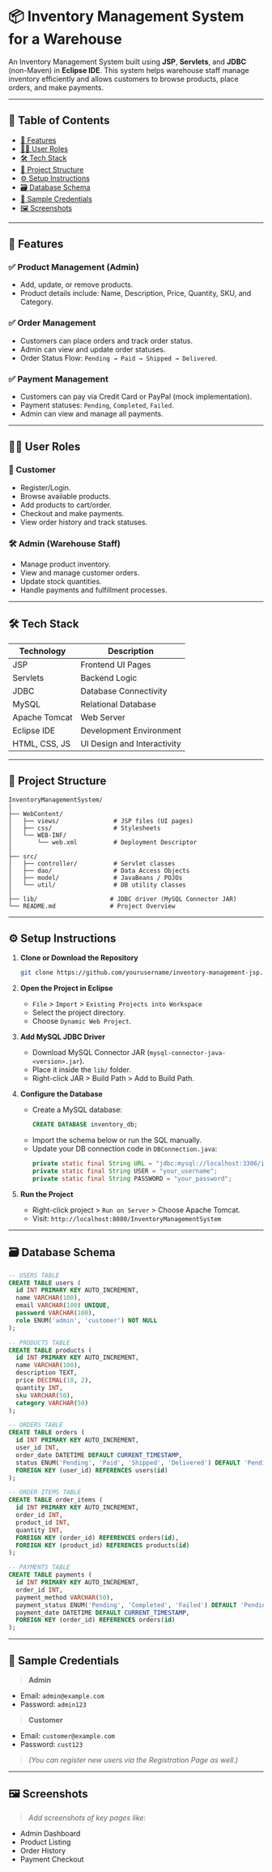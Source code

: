 # 📦 Inventory Management System for a Warehouse

An Inventory Management System built using **JSP**, **Servlets**, and **JDBC** (non-Maven) in **Eclipse IDE**. This system helps warehouse staff manage inventory efficiently and allows customers to browse products, place orders, and make payments.

---

## 📝 Table of Contents

- [📖 Features](#-features)
- [🧑‍💼 User Roles](#-user-roles)
- [🛠️ Tech Stack](#-tech-stack)
- [📁 Project Structure](#-project-structure)
- [⚙️ Setup Instructions](#-setup-instructions)
- [🗃️ Database Schema](#️-database-schema)
- [🔑 Sample Credentials](#-sample-credentials)
- [🖼️ Screenshots](#️-screenshots)

---

## 📖 Features

### ✅ Product Management (Admin)
- Add, update, or remove products.
- Product details include: Name, Description, Price, Quantity, SKU, and Category.

### ✅ Order Management
- Customers can place orders and track order status.
- Admin can view and update order statuses.
- Order Status Flow: `Pending → Paid → Shipped → Delivered`.

### ✅ Payment Management
- Customers can pay via Credit Card or PayPal (mock implementation).
- Payment statuses: `Pending`, `Completed`, `Failed`.
- Admin can view and manage all payments.

---

## 🧑‍💼 User Roles

### 👤 Customer
- Register/Login.
- Browse available products.
- Add products to cart/order.
- Checkout and make payments.
- View order history and track statuses.

### 🛠️ Admin (Warehouse Staff)
- Manage product inventory.
- View and manage customer orders.
- Update stock quantities.
- Handle payments and fulfillment processes.

---

## 🛠️ Tech Stack

| Technology         | Description                       |
|--------------------|-----------------------------------|
| JSP                | Frontend UI Pages                 |
| Servlets           | Backend Logic                     |
| JDBC               | Database Connectivity             |
| MySQL              | Relational Database               |
| Apache Tomcat      | Web Server                        |
| Eclipse IDE        | Development Environment           |
| HTML, CSS, JS      | UI Design and Interactivity       |

---

## 📁 Project Structure

```
InventoryManagementSystem/
│
├── WebContent/
│   ├── views/               # JSP files (UI pages)
│   ├── css/                 # Stylesheets
│   └── WEB-INF/
│       └── web.xml          # Deployment Descriptor
│
├── src/
│   ├── controller/          # Servlet classes
│   ├── dao/                 # Data Access Objects
│   ├── model/               # JavaBeans / POJOs
│   └── util/                # DB utility classes
│
├── lib/                    # JDBC driver (MySQL Connector JAR)
└── README.md               # Project Overview
```

---

## ⚙️ Setup Instructions

1. **Clone or Download the Repository**
   ```bash
   git clone https://github.com/yourusername/inventory-management-jsp.git
   ```

2. **Open the Project in Eclipse**
   - `File` > `Import` > `Existing Projects into Workspace`
   - Select the project directory.
   - Choose `Dynamic Web Project`.

3. **Add MySQL JDBC Driver**
   - Download MySQL Connector JAR (`mysql-connector-java-<version>.jar`).
   - Place it inside the `lib/` folder.
   - Right-click JAR > Build Path > Add to Build Path.

4. **Configure the Database**
   - Create a MySQL database:
     ```sql
     CREATE DATABASE inventory_db;
     ```
   - Import the schema below or run the SQL manually.
   - Update your DB connection code in `DBConnection.java`:
     ```java
     private static final String URL = "jdbc:mysql://localhost:3306/inventory_db";
     private static final String USER = "your_username";
     private static final String PASSWORD = "your_password";
     ```

5. **Run the Project**
   - Right-click project > `Run on Server` > Choose Apache Tomcat.
   - Visit: `http://localhost:8080/InventoryManagementSystem`

---

## 🗃️ Database Schema

```sql
-- USERS TABLE
CREATE TABLE users (
  id INT PRIMARY KEY AUTO_INCREMENT,
  name VARCHAR(100),
  email VARCHAR(100) UNIQUE,
  password VARCHAR(100),
  role ENUM('admin', 'customer') NOT NULL
);

-- PRODUCTS TABLE
CREATE TABLE products (
  id INT PRIMARY KEY AUTO_INCREMENT,
  name VARCHAR(100),
  description TEXT,
  price DECIMAL(10, 2),
  quantity INT,
  sku VARCHAR(50),
  category VARCHAR(50)
);

-- ORDERS TABLE
CREATE TABLE orders (
  id INT PRIMARY KEY AUTO_INCREMENT,
  user_id INT,
  order_date DATETIME DEFAULT CURRENT_TIMESTAMP,
  status ENUM('Pending', 'Paid', 'Shipped', 'Delivered') DEFAULT 'Pending',
  FOREIGN KEY (user_id) REFERENCES users(id)
);

-- ORDER ITEMS TABLE
CREATE TABLE order_items (
  id INT PRIMARY KEY AUTO_INCREMENT,
  order_id INT,
  product_id INT,
  quantity INT,
  FOREIGN KEY (order_id) REFERENCES orders(id),
  FOREIGN KEY (product_id) REFERENCES products(id)
);

-- PAYMENTS TABLE
CREATE TABLE payments (
  id INT PRIMARY KEY AUTO_INCREMENT,
  order_id INT,
  payment_method VARCHAR(50),
  payment_status ENUM('Pending', 'Completed', 'Failed') DEFAULT 'Pending',
  payment_date DATETIME DEFAULT CURRENT_TIMESTAMP,
  FOREIGN KEY (order_id) REFERENCES orders(id)
);
```

---

## 🔑 Sample Credentials

> **Admin**
- Email: `admin@example.com`
- Password: `admin123`

> **Customer**
- Email: `customer@example.com`
- Password: `cust123`

> *(You can register new users via the Registration Page as well.)*

---

## 🖼️ Screenshots

> _Add screenshots of key pages like:_
- Admin Dashboard
- Product Listing
- Order History
- Payment Checkout
